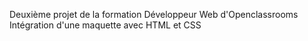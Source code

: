 Deuxième projet de la formation Développeur Web d'Openclassrooms
Intégration d'une maquette avec HTML et CSS
